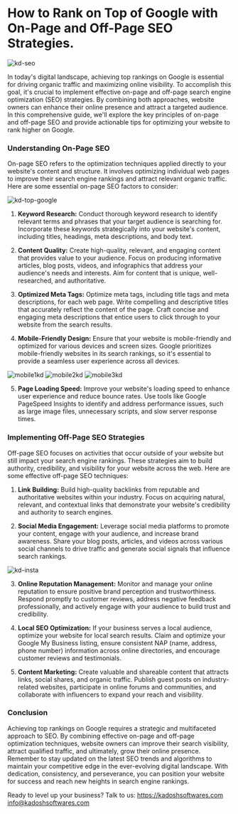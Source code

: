 # How to Rank on Top of Google with On-Page and Off-Page SEO Strategies.

![kd-seo](https://github.com/joaomarcosjova/rank-on-google/assets/89745621/2840ec06-34eb-4f7b-8bfc-ab50a4ac4e5c)

In today's digital landscape, achieving top rankings on Google is essential for driving organic traffic and maximizing online visibility. To accomplish this goal, it's crucial to implement effective on-page and off-page search engine optimization (SEO) strategies. By combining both approaches, website owners can enhance their online presence and attract a targeted audience. In this comprehensive guide, we'll explore the key principles of on-page and off-page SEO and provide actionable tips for optimizing your website to rank higher on Google.

### Understanding On-Page SEO

On-page SEO refers to the optimization techniques applied directly to your website's content and structure. It involves optimizing individual web pages to improve their search engine rankings and attract relevant organic traffic. Here are some essential on-page SEO factors to consider:

![kd-top-google](https://github.com/joaomarcosjova/rank-on-google/assets/89745621/c02fdbf6-dec6-4cff-afed-94f7b8ef530d)

1. **Keyword Research:** Conduct thorough keyword research to identify relevant terms and phrases that your target audience is searching for. Incorporate these keywords strategically into your website's content, including titles, headings, meta descriptions, and body text.

2. **Content Quality:** Create high-quality, relevant, and engaging content that provides value to your audience. Focus on producing informative articles, blog posts, videos, and infographics that address your audience's needs and interests. Aim for content that is unique, well-researched, and authoritative.

3. **Optimized Meta Tags:** Optimize meta tags, including title tags and meta descriptions, for each web page. Write compelling and descriptive titles that accurately reflect the content of the page. Craft concise and engaging meta descriptions that entice users to click through to your website from the search results.

4. **Mobile-Friendly Design:** Ensure that your website is mobile-friendly and optimized for various devices and screen sizes. Google prioritizes mobile-friendly websites in its search rankings, so it's essential to provide a seamless user experience across all devices.

![mobile1kd](https://github.com/joaomarcosjova/rank-on-google/assets/89745621/036a613b-113e-4242-a3f5-bb98dfa04ad6)
![mobile2kd](https://github.com/joaomarcosjova/rank-on-google/assets/89745621/14bcd6b7-3c17-4c54-b32e-85af3a80bf7c)
![mobile3kd](https://github.com/joaomarcosjova/rank-on-google/assets/89745621/093ae02a-9d37-4def-a86b-5ba262215464)

5. **Page Loading Speed:** Improve your website's loading speed to enhance user experience and reduce bounce rates. Use tools like Google PageSpeed Insights to identify and address performance issues, such as large image files, unnecessary scripts, and slow server response times.

### Implementing Off-Page SEO Strategies

Off-page SEO focuses on activities that occur outside of your website but still impact your search engine rankings. These strategies aim to build authority, credibility, and visibility for your website across the web. Here are some effective off-page SEO techniques:

1. **Link Building:** Build high-quality backlinks from reputable and authoritative websites within your industry. Focus on acquiring natural, relevant, and contextual links that demonstrate your website's credibility and authority to search engines.

2. **Social Media Engagement:** Leverage social media platforms to promote your content, engage with your audience, and increase brand awareness. Share your blog posts, articles, and videos across various social channels to drive traffic and generate social signals that influence search rankings.

![kd-insta](https://github.com/joaomarcosjova/rank-on-google/assets/89745621/d1f0870e-d40f-4bed-a77c-7924158fc270)

3. **Online Reputation Management:** Monitor and manage your online reputation to ensure positive brand perception and trustworthiness. Respond promptly to customer reviews, address negative feedback professionally, and actively engage with your audience to build trust and credibility.

4. **Local SEO Optimization:** If your business serves a local audience, optimize your website for local search results. Claim and optimize your Google My Business listing, ensure consistent NAP (name, address, phone number) information across online directories, and encourage customer reviews and testimonials.

5. **Content Marketing:** Create valuable and shareable content that attracts links, social shares, and organic traffic. Publish guest posts on industry-related websites, participate in online forums and communities, and collaborate with influencers to expand your reach and visibility.

### Conclusion

Achieving top rankings on Google requires a strategic and multifaceted approach to SEO. By combining effective on-page and off-page optimization techniques, website owners can improve their search visibility, attract qualified traffic, and ultimately, grow their online presence. Remember to stay updated on the latest SEO trends and algorithms to maintain your competitive edge in the ever-evolving digital landscape. With dedication, consistency, and perseverance, you can position your website for success and reach new heights in search engine rankings.

Ready to level up your business?
Talk to us: 
https://kadoshsoftwares.com
info@kadoshsoftwares.com

